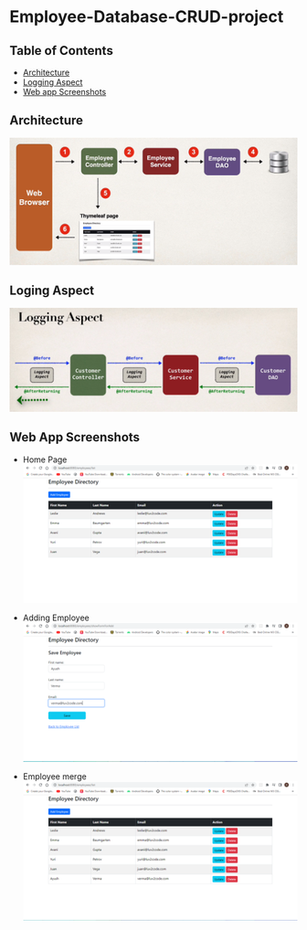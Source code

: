 # Employee-Database-CRUD-project

 ## Table of Contents
- [Architecture](#architechure)
- [Logging Aspect](#logging)
- [Web app Screenshots](#ss)



## Architecture <a name="architechure"></a>
![Alt text](ss/archi.PNG)

## Loging Aspect <a name="logging"></a>
![Alt text](ss/aspect.PNG)

## Web App Screenshots<a name="ss"></a>

- Home Page
![Alt text](ss/employee.PNG)

- Adding Employee
![Alt text](ss/Capture.PNG)

- Employee merge
![Alt text](ss/aftersavingemployee.PNG)